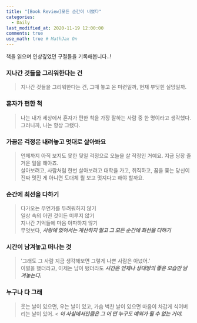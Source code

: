```yaml
---
title: "[Book Review]모든 순간이 너였다"
categories: 
  - Daily
last_modified_at: 2020-11-19 12:00:00
comments: true
use_math: true # MathJax On
---
```


책을 읽으며 인상깊었던 구절들을 기록해봅니다..!

### 지나간 것들을 그리워한다는 건
> 지나간 것들을 그리워한다는 건, 그때 놓고 온 미련일까, 현재 부딪힌 실망일까.

### 혼자가 편한 척
> 나는 내가 세상에서 혼자가 편한 척을 가장 잘하는 사람 중 한 명이라고 생각했다. 그러니까, 나는 항상 그랬다.

### 가끔은 걱정은 내려놓고 멋대로 살아봐요
> 언제까지 아직 보지도 못한 뒷일 걱정으로 오늘을 살 작정인 거예요. 지금 당장 즐거운 일을 해야죠.<br>
> 살아보려고, 사람처럼 한번 살아보려고 대학을 가고, 취직하고, 꿈을 쫓는 당신이 진짜 멋진 게 아니면 도대체 뭘 보고 멋지다고 해야 할까요.

### 순간에 최선을 다하기 
> 다가오는 무언가를 두려워하지 않기 <br>
> 일상 속의 어떤 것이든 미루지 않기 <br>
> 지나간 기억들에 마음 아파하지 않기 <br>
> 무엇보다, ***사랑에 있어서는 계산하지 말고 그 모든 순간에 최선을 다하기***

### 시간이 남겨놓고 떠나는 것
> '그래도 그 사람 지금 생각해보면 그렇게 나쁜 사람은 아녔어.' <br>
> 이별을 했더라고, 이제는 남이 됐더라도 ***시간은 언제나 상대방의 좋은 모습만 남겨놓는다.***

### 누구나 다 그래
> 웃는 날이 있으면, 우는 날이 있고, 가슴 벅찬 날이 있으면 마음이 차갑게 식어버리는 날이 있어. <
> ***이 사실에서만큼은 그 어 떤 누구도 예외가 될 수 없는 거야.***
